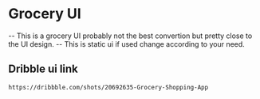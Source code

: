 # Grocery UI

-- This is a grocery UI probably not the best convertion but pretty close to the UI design.
-- This is static ui if used change according to your need.

## Dribble ui link
    https://dribbble.com/shots/20692635-Grocery-Shopping-App

